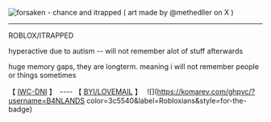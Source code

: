 
![forsaken - chance and itrapped ( art made by @methedller on X )](https://github.com/user-attachments/assets/08dc3885-f0ab-47f3-93bb-9c8344d11c9e)

------------------------------------------------------------------------------------
ROBLOX/ITRAPPED

  hyperactive due to autism -- will not remember alot of stuff afterwards

huge memory gaps, they are longterm. meaning i will not remember people or things sometimes


【  [IWC-DNI](https://docs.google.com/document/d/1wQQk5GOaFQ3m4uOyKjXkHOkHvSVAF80N3Ud8tFjtZ0M/edit?usp=sharing)  】　---- 【 [BYI/LOVEMAIL](https://docs.google.com/document/d/12m6SMlbFN6OrzZAYuHicgBv7BlPOUY9LkQa_D1JzFgw/edit?usp=sharing)  】　
         ![](https://komarev.com/ghpvc/?username=B4NLANDS color=3c5540&label=Robloxians&style=for-the-badge) 
